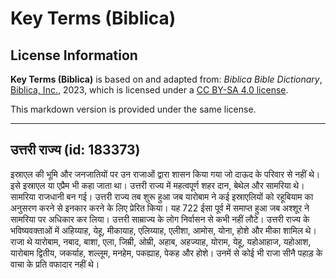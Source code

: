 # Key Terms (Biblica)

## License Information

**Key Terms (Biblica)** is based on and adapted from: _Biblica Bible Dictionary_, [Biblica, Inc.](https://www.biblica.com/), 2023, which is licensed under a [CC BY-SA 4.0 license](https://creativecommons.org/licenses/by-sa/4.0/legalcode.en).

This markdown version is provided under the same license.



--------------------------------

## उत्तरी राज्य (id: 183373)

इस्राएल की भूमि और जनजातियों पर उन राजाओं द्वारा शासन किया गया जो दाऊद के परिवार से नहीं थे। इसे इस्राएल या एप्रैम भी कहा जाता था। उत्तरी राज्य में महत्वपूर्ण शहर दान, बेथेल और सामरिया थे। सामरिया राजधानी बन गई। उत्तरी राज्य तब शुरू हुआ जब यारोबाम ने कई इस्राएलियों को रहूबियाम का अनुसरण करने से इनकार करने के लिए प्रेरित किया। यह 722 ईसा पूर्व में समाप्त हुआ जब अश्शूर ने सामरिया पर अधिकार कर लिया। उत्तरी साम्राज्य के लोग निर्वासन से कभी नहीं लौटे। उत्तरी राज्य के भविष्यवक्ताओं में अहिय्याह, येहू, मीकायाह, एलिय्याह, एलीशा, आमोस, योना, होशे और मीका शामिल थे। राजा थे यारोबाम, नबाद, बाशा, एला, जिम्री, ओम्री, अहाब, अहज्याह, योराम, येहू, यहोआहाज, यहोआश, यारोबाम द्वितीय, जकर्याह, शल्लूम, मनहेम, पकह्याह, पेकह और होशे। उनमें से कोई भी राजा सीनै पहाड़ के वाचा के प्रति वफादार नहीं थे।



